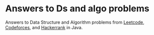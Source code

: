 # Answers to Ds and algo problems

Answers to Data Structure and Algorithm problems from [Leetcode](https://leetcode.com), [Codeforces](https://codeforces.com), and [Hackerrank](https://www.hackerrank.com) in Java.
